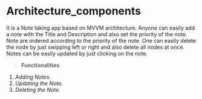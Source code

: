 # Architecture_components
It is a Note taking app based on MVVM architecture. Anyone can easily add a note with the Title and Description and also set the priority of the note.
Note are ordered according to the priority of the note. One can easily delete the node by just swipping left or right and also delete all nodes at once. 
Notes can be easily updated by just clicking on the note.
> **Functionalities**

1. *Adding Notes.*
2. *Updating the Note.*
3. *Deleting the Note.*
